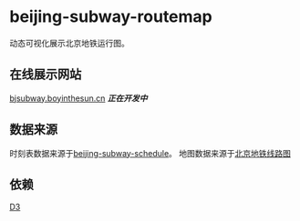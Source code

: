 # beijing-subway-routemap

动态可视化展示北京地铁运行图。

## 在线展示网站

[bjsubway.boyinthesun.cn](https://bjsubway.boyinthesun.cn)
***正在开发中***

## 数据来源

时刻表数据来源于[beijing-subway-schedule](/BoyInTheSun/beijing-subway-schedule)。
地图数据来源于[北京地铁线路图](https://map.bjsubway.com/)

## 依赖

[D3](https://d3js.org/)
